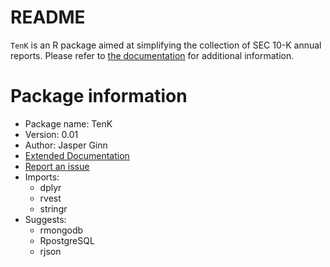 # README

`TenK` is an R package aimed at simplifying the collection of SEC 10-K annual reports. Please refer to [the documentation](https://github.com/JasperHG90/TenK/wiki) for additional information.

# Package information

- Package name: TenK
- Version: 0.01
- Author: Jasper Ginn
- [Extended Documentation](https://github.com/JasperHG90/TenK/wiki)
- [Report an issue](https://github.com/JasperHG90/TenK/issues)
- Imports:
	* dplyr
	* rvest
	* stringr
- Suggests:
	* rmongodb
	* RpostgreSQL
	* rjson